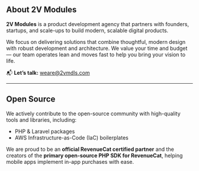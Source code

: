 ## About 2V Modules

**2V Modules** is a product development agency that partners with founders, startups, and scale-ups to build modern, scalable digital products.

We focus on delivering solutions that combine thoughtful, modern design with robust development and architecture. We value your time and budget — our team operates lean and moves fast to help you bring your vision to life.

📬 **Let’s talk:** [weare@2vmdls.com](mailto:weare@2vmdls.com)

---

## Open Source

We actively contribute to the open-source community with high-quality tools and libraries, including:

- PHP & Laravel packages  
- AWS Infrastructure-as-Code (IaC) boilerplates

We are proud to be an **official RevenueCat certified partner** and the creators of the **primary open-source PHP SDK for RevenueCat**, helping mobile apps implement in-app purchases with ease.
